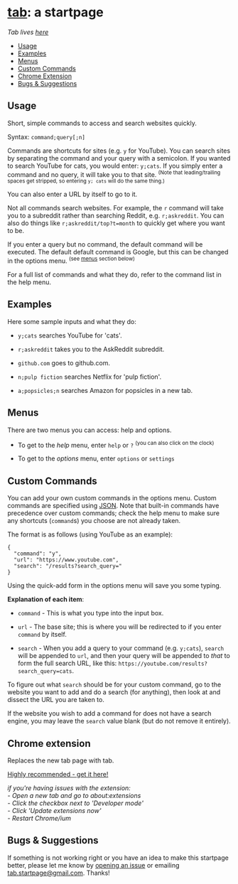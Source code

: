 # [tab][tab-link]: a startpage

*Tab lives [here][tab-link]*

 - [Usage](#usage)
 - [Examples](#examples)
 - [Menus](#menus)
 - [Custom Commands](#custom-commands)
 - [Chrome Extension](#chrome-extension)
 - [Bugs & Suggestions](#bugs-&-extensions)


## Usage
Short, simple commands to access and search websites quickly.

Syntax: `command;query[;n]`

Commands are shortcuts for sites (e.g. `y` for YouTube). You can search sites by separating the command and your query with a semicolon. If you wanted to search YouTube for cats, you would enter: `y;cats`. If you simply enter a command and no query, it will take you to that site. <sup>(Note that leading/trailing spaces get stripped, so entering `y; cats` will do the same thing.)</sup>

You can also enter a URL by itself to go to it.

Not all commands search websites. For example, the `r` command will take you to a subreddit rather than searching Reddit, e.g. `r;askreddit`. You can also do things like `r;askreddit/top?t=month` to quickly get where you want to be.

If you enter a query but no command, the default command will be executed. The default default command is Google, but this can be changed in the options menu. <sup>(see [menus](#menus) section below)</sup>

For a full list of commands and what they do, refer to the command list in the help menu.

## Examples
Here some sample inputs and what they do:

 - `y;cats` searches YouTube for 'cats'.

 - `r;askreddit` takes you to the AskReddit subreddit.

 - `github.com` goes to github.com.

 - `n;pulp fiction` searches Netflix for 'pulp fiction'.

 - `a;popsicles;n` searches Amazon for popsicles in a new tab.

## Menus
There are two menus you can access: help and options.

 - To get to the _help_ menu, enter `help` or `?` <sup>(you can also click on the clock)</sup>

 - To get to the _options_ menu, enter `options` or `settings`

## Custom Commands
You can add your own custom commands in the options menu.
Custom commands are specified using [JSON](https://en.wikipedia.org/wiki/Json).
Note that built-in commands have precedence over custom commands;
check the help menu  to make sure any shortcuts (`command`s) you choose are not already taken.

The format is as follows (using YouTube as an example):

    {
      "command": "y",
      "url": "https://www.youtube.com",
      "search": "/results?search_query="
    }

Using the quick-add form in the options menu will save you some typing.

__Explanation of each item__:

 - `command` - This is what you type into the input box.

 - `url` - The base site; this is where you will be redirected to if you enter `command` by itself.

 - `search` - When you add a query to your command (e.g. `y;cats`), `search` will
    be appended to `url`, and then your query will be appended to *that* to form the
    full search URL, like this:
    `https://youtube.com/results?search_query=cats`.

To figure out what `search` should be for your custom command, go to the website you want to add and do a search (for anything), then look at and dissect the URL you are taken to.

If the website you wish to add a command for does not have a search engine, you may leave the `search` value blank (but do not remove it entirely).

## Chrome extension
Replaces the new tab page with tab.

[Highly recommended - get it here!](https://chrome.google.com/webstore/detail/tab/gedoejjmdjalipopahiffdghibcodjcj)

*if you're having issues with the extension:*  
 *- Open a new tab and go to about:extensions*  
 *- Click the checkbox next to 'Developer mode'*  
 *- Click 'Update extensions now'*  
 *- Restart Chrome/ium* 

## Bugs & Suggestions
If something is not working right or you have an idea to make this startpage better, please let me know by [opening an issue](https://github.com/KorySchneider/tab/issues/new) or emailing [tab.startpage@gmail.com](mailto:tab.startpage@gmail.com). Thanks!

[tab-link]: http://koryschneider.github.io/tab/
